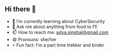 ## Hi there 👋

<!-- - 🔭 I’m currently working on [Google CyberSecurity Certificate](https://www.coursera.org/professional-certificates/google-cybersecurity#courses)  -->
- 🌱 I’m currently learning about CyberSecurity  
- 💬 Ask me about anything from food to f1!  
- 📫 How to reach me: adya.singhal@gmail.com  
- 😄 Pronouns: she/her  
- ⚡ Fun fact: I'm a part time trekker and birder  

<!--
**adyasinghal/adyasinghal** is a ✨ _special_ ✨ repository because its `README.md` (this file) appears on your GitHub profile.

Here are some ideas to get you started:

- 🔭 I’m currently working on ...
- 🌱 I’m currently learning ...
- 👯 I’m looking to collaborate on ...
- 🤔 I’m looking for help with ...
- 💬 Ask me about ...
- 📫 How to reach me: ...
- 😄 Pronouns: ...
- ⚡ Fun fact: ...
-->
